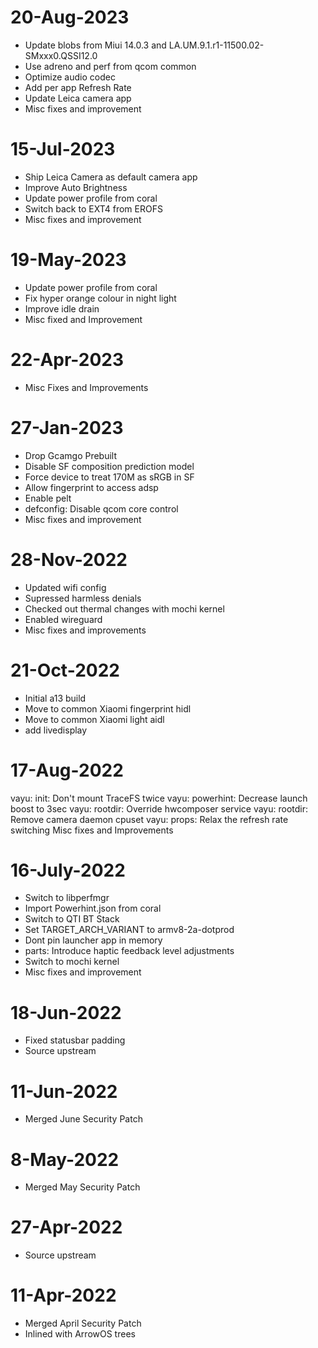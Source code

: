 # 20-Aug-2023
- Update blobs from Miui 14.0.3 and LA.UM.9.1.r1-11500.02-SMxxx0.QSSI12.0
- Use adreno and perf from qcom common
- Optimize audio codec
- Add per app Refresh Rate
- Update Leica camera app
- Misc fixes and improvement

# 15-Jul-2023
- Ship Leica Camera as default camera app
- Improve Auto Brightness 
- Update power profile from coral
- Switch back to EXT4 from EROFS
- Misc fixes and improvement

# 19-May-2023
- Update power profile from coral
- Fix hyper orange colour in night light
- Improve idle drain
- Misc fixed and Improvement

# 22-Apr-2023
- Misc Fixes and Improvements

# 27-Jan-2023
-  Drop Gcamgo Prebuilt
- Disable SF composition prediction model
- Force device to treat 170M as sRGB in SF
- Allow fingerprint to access adsp
- Enable pelt
- defconfig: Disable qcom core control
- Misc fixes and improvement

# 28-Nov-2022
- Updated wifi config 
- Supressed harmless denials
- Checked out thermal changes with mochi kernel
- Enabled wireguard
- Misc fixes and improvements

# 21-Oct-2022
- Initial a13 build
- Move to common Xiaomi fingerprint hidl
- Move to common Xiaomi light aidl
- add livedisplay

# 17-Aug-2022
vayu: init: Don't mount TraceFS twice
vayu: powerhint: Decrease launch boost to 3sec
vayu: rootdir: Override hwcomposer service
vayu: rootdir: Remove camera daemon cpuset
vayu: props: Relax the refresh rate switching
Misc fixes and Improvements

# 16-July-2022
- Switch to libperfmgr
- Import Powerhint.json from coral
- Switch to QTI BT Stack
- Set TARGET_ARCH_VARIANT to armv8-2a-dotprod
- Dont pin launcher app in memory
- parts: Introduce haptic feedback level adjustments
- Switch to mochi kernel 
- Misc fixes and improvement

# 18-Jun-2022
- Fixed statusbar padding
- Source upstream

# 11-Jun-2022
- Merged June Security Patch

# 8-May-2022
- Merged May Security Patch

# 27-Apr-2022
- Source upstream

# 11-Apr-2022
- Merged April Security Patch
- Inlined with ArrowOS trees
